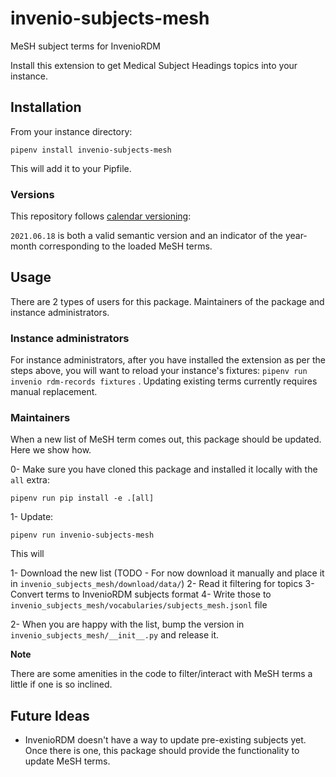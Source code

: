 # invenio-subjects-mesh

MeSH subject terms for InvenioRDM

Install this extension to get Medical Subject Headings topics into your instance.

## Installation

From your instance directory:

    pipenv install invenio-subjects-mesh

This will add it to your Pipfile.

### Versions

This repository follows [calendar versioning](https://calver.org/):

`2021.06.18` is both a valid semantic version and an indicator of the year-month corresponding to the loaded MeSH terms.


## Usage

There are 2 types of users for this package. Maintainers of the package and instance administrators.

### Instance administrators

For instance administrators, after you have installed the extension as per the steps above, you will want to reload your instance's fixtures: `pipenv run invenio rdm-records fixtures` . Updating existing terms currently requires manual replacement.

### Maintainers

When a new list of MeSH term comes out, this package should be updated. Here we show how.

0- Make sure you have cloned this package and installed it locally with the `all` extra:

    pipenv run pip install -e .[all]

1- Update:

    pipenv run invenio-subjects-mesh

   This will

   1- Download the new list (TODO - For now download it manually and place it in `invenio_subjects_mesh/download/data/`)
   2- Read it filtering for topics
   3- Convert terms to InvenioRDM subjects format
   4- Write those to `invenio_subjects_mesh/vocabularies/subjects_mesh.jsonl` file

2- When you are happy with the list, bump the version in `invenio_subjects_mesh/__init__.py` and release it.

**Note**

There are some amenities in the code to filter/interact with MeSH terms a little if one is so inclined.


## Future Ideas

- InvenioRDM doesn't have a way to update pre-existing subjects yet. Once there is one,
  this package should provide the functionality to update MeSH terms.
